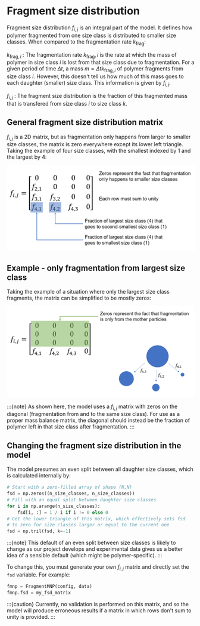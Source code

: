 # Fragment size distribution

Fragment size distribution $f_{i,j}$ is an integral part of the model. It defines how polymer fragmented from one size class is distributed to smaller size classes. When compared to the fragmentation rate $k_\text{frag}$:

$k_{\text{frag},i}$
: The fragmentation rate $k_\text{frag},i$ is the rate at which the mass of polymer in size class $i$ is lost from that size class due to fragmentation. For a given period of time $\Delta t$, a mass $m = \Delta t k_{\text{frag},i}$ of polymer fragments from size class $i$. However, this doesn't tell us how much of this mass goes to each daughter (smaller) size class. This information is given by $f_{i,j}$.

$f_{i,j}$
: The fragment size distribution is the fraction of this fragmented mass that is transfered from size class $i$ to size class $k$.


## General fragment size distribution matrix

$f_{i,j}$ is a 2D matrix, but as fragmentation only happens from larger to smaller size classes, the matrix is zero everywhere except its lower left triangle. Taking the example of four size classes, with the smallest indexed by 1 and the largest by 4:

![Image showing the 4x4 f_i_j matrix that is all zeros except the lower left triangle](../img/fragment-size-distribution.png)


## Example - only fragmentation from largest size class

Taking the example of a situation where only the largest size class fragments, the matrix can be simplified to be mostly zeros:

![Image showing the 4x4 f_i_j matrix that is all zeroes except the final row](../img/fragment-size-distribution_largest-only.png)

:::{note}
As shown here, the model uses a $f_{i,j}$ matrix with zeros on the diagonal (fragmentation from and to the same size class). For use as a proper mass balance matrix, the diagonal should instead be the fraction of polymer left in that size class after fragmentation.
:::


## Changing the fragment size distribution in the model

The model presumes an even split between all daughter size classes, which is calculated internally by:

```python
# Start with a zero-filled array of shape (N,N)
fsd = np.zeros((n_size_classes, n_size_classes))
# Fill with an equal split between daughter size classes
for i in np.arange(n_size_classes):
    fsd[i, :] = 1 / i if i != 0 else 0
# Get the lower triangle of this matrix, which effectively sets fsd
# to zero for size classes larger or equal to the current one
fsd = np.tril(fsd, k=-1)
```

:::{note}
This default of an even split between size classes is likely to change as our project develops and experimental data gives us a better idea of a sensible default (which might be polymer-specific).
:::

To change this, you must generate your own $f_{i,j}$ matrix and directly set the `fsd` variable. For example:

```python
fmnp = FragmentMNP(config, data)
fmnp.fsd = my_fsd_matrix
```

:::{caution}
Currently, no validation is performed on this matrix, and so the model will produce erroneous results if a matrix in which rows don't sum to unity is provided.
:::